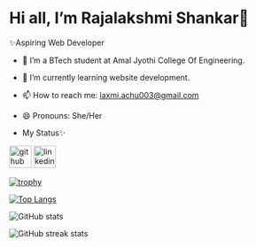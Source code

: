 # Hi all, I’m Rajalakshmi Shankar👋

✨Aspiring Web Developer

- 👀 I’m a BTech student at Amal Jyothi College Of Engineering.
- 🌱 I’m currently learning website development.
- 📫 How to reach me: laxmi.achu003@gmail.com
- 😄 Pronouns: She/Her

- My Status✨

  
[<img src='https://cdn.jsdelivr.net/npm/simple-icons@3.0.1/icons/github.svg' alt='github' height='40'>](https://github.com/RajalakshmiShankar)
[<img src='https://cdn.jsdelivr.net/npm/simple-icons@3.0.1/icons/linkedin.svg' alt='linkedin' height='40'>](https://www.linkedin.com/in/rajalakshmi-shankar-3390b22b9/) 

[![trophy](https://github-profile-trophy.vercel.app/?username=RajalakshmiShankar)](https://github.com/ryo-ma/github-profile-trophy)

[![Top Langs](https://github-readme-stats.vercel.app/api/top-langs/?username=RajalakshmiShankar)](https://github.com/anuraghazra/github-readme-stats)

![GitHub stats](https://github-readme-stats.vercel.app/api?username=RajalakshmiShankar&show_icons=true)  

![GitHub streak stats](https://streak-stats.demolab.com/?user=RajalakshmiShankar)  

<!---
RajalakshmiShankar/RajalakshmiShankar is a ✨ special ✨ repository because its `README.md` (this file) appears on your GitHub profile.
You can click the Preview link to take a look at your changes.
--->

